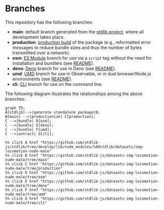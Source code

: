 <!--

@license Apache-2.0

Copyright (c) 2023 The Stdlib Authors.

Licensed under the Apache License, Version 2.0 (the "License");
you may not use this file except in compliance with the License.
You may obtain a copy of the License at

    http://www.apache.org/licenses/LICENSE-2.0

Unless required by applicable law or agreed to in writing, software
distributed under the License is distributed on an "AS IS" BASIS,
WITHOUT WARRANTIES OR CONDITIONS OF ANY KIND, either express or implied.
See the License for the specific language governing permissions and
limitations under the License.

-->

# Branches

This repository has the following branches:

-   **main**: default branch generated from the [stdlib project][stdlib-url], where all development takes place.
-   **production**: [production build][production-url] of the package (e.g., reformatted error messages to reduce bundle sizes and thus the number of bytes transmitted over a network).
-   **esm**: [ES Module][esm-url] branch for use via a `script` tag without the need for installation and bundlers (see [README][esm-readme]).
-   **deno**: [Deno][deno-url] branch for use in Deno (see [README][deno-readme]).
-   **umd**: [UMD][umd-url] branch for use in Observable, or in dual browser/Node.js environments (see [README][umd-readme]).
-   **cli**: [CLI][cli-url] branch for use on the command line.

The following diagram illustrates the relationships among the above branches:

```mermaid
graph TD;
A[stdlib]-->|generate standalone package|B;
B[main] -->|productionize| C[production];
C -->|bundle| D[esm];
C -->|bundle| E[deno];
C -->|bundle| F[umd];
C -->|extract| G[cli];

%% click A href "https://github.com/stdlib-js/stdlib/tree/develop/lib/node_modules/%40stdlib/datasets/img-locomotion-nude-male"
%% click B href "https://github.com/stdlib-js/datasets-img-locomotion-nude-male/tree/main"
%% click C href "https://github.com/stdlib-js/datasets-img-locomotion-nude-male/tree/production"
%% click D href "https://github.com/stdlib-js/datasets-img-locomotion-nude-male/tree/esm"
%% click E href "https://github.com/stdlib-js/datasets-img-locomotion-nude-male/tree/deno"
%% click F href "https://github.com/stdlib-js/datasets-img-locomotion-nude-male/tree/umd"
%% click G href "https://github.com/stdlib-js/datasets-img-locomotion-nude-male/tree/cli"
```

[stdlib-url]: https://github.com/stdlib-js/stdlib/tree/develop/lib/node_modules/%40stdlib/datasets/img-locomotion-nude-male
[production-url]: https://github.com/stdlib-js/datasets-img-locomotion-nude-male/tree/production
[deno-url]: https://github.com/stdlib-js/datasets-img-locomotion-nude-male/tree/deno
[deno-readme]: https://github.com/stdlib-js/datasets-img-locomotion-nude-male/blob/deno/README.md
[umd-url]: https://github.com/stdlib-js/datasets-img-locomotion-nude-male/tree/umd
[umd-readme]: https://github.com/stdlib-js/datasets-img-locomotion-nude-male/blob/umd/README.md
[esm-url]: https://github.com/stdlib-js/datasets-img-locomotion-nude-male/tree/esm
[esm-readme]: https://github.com/stdlib-js/datasets-img-locomotion-nude-male/blob/esm/README.md
[cli-url]: https://github.com/stdlib-js/datasets-img-locomotion-nude-male/tree/cli